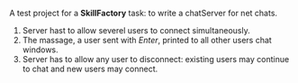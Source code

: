 A test project for a **SkillFactory** task: to write a chatServer for net chats.

1. Server hast to allow severel users to connect simultaneously.
2. The massage, a user sent with *Enter*, printed to all other users chat windows.
3. Server has to allow any user to disconnect: existing users may continue to chat and new users may connect.
